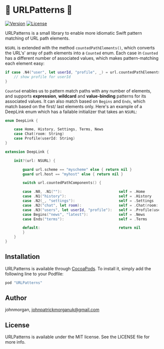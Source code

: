 # 🎯 URLPatterns 🎯

[![Version](https://img.shields.io/cocoapods/v/URLPatterns.svg?style=flat)](http://cocoapods.org/pods/URLPatterns)
[![License](https://img.shields.io/cocoapods/l/URLPatterns.svg?style=flat)](http://cocoapods.org/pods/URLPatterns)

URLPatterns is a small library to enable more idiomatic Swift pattern matching of URL path elements. 

`NSURL` is extended with the method `countedPathElements()`, which converts the URL's' array of path elements into a `Counted` enum. Each case in `Counted` has a different number of associated values, which makes pattern-matching each element easy:

```swift
if case .N4("user", let userId, "profile", _) = url.countedPathElements() {
    // show profile for userId
}
```

 `Counted` enables us to pattern match paths with any number of elements, and supports **expression**, **wildcard** and **value-binding** patterns for its associated values. It can also match based on `Begins` and `Ends`, which match based on the first/ last elements only. Here's an example of a DeepLink enum which has a failable initializer that takes an `NSURL`:


```swift
enum DeepLink {

    case Home, History, Settings, Terms, News
    case Chat(room: String)
    case Profile(userId: String)
}

extension DeepLink {

    init?(url: NSURL) {

        guard url.scheme == "myscheme" else { return nil }
        guard url.host == "myhost" else { return nil }

        switch url.countedPathComponents() {

        case .N0, .N1(""):                          self = .Home
        case .N1("history"):                        self = .History
        case .N2(_, "settings"):                    self = .Settings
        case .N2("chat", let room):                 self = .Chat(room: room)
        case .N3("users", let userId, "profile"):   self = .Profile(userId: userId)
        case Begins("news", "latest"):              self = .News
        case Ends("terms"):                         self = .Terms

        default:                                    return nil
        }
    }
}
```

## Installation

URLPatterns is available through [CocoaPods](http://cocoapods.org). To install
it, simply add the following line to your Podfile:

```ruby
pod "URLPatterns"
```

## Author

johnmorgan, johnpatrickmorganuk@gmail.com

## License

URLPatterns is available under the MIT license. See the LICENSE file for more info.
